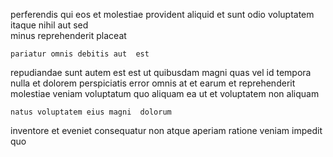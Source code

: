 <!--
title: Optional well-modulated conglomeration
author: Meaghan
date: 2014-05-26-1639
link: 2014-05-26-1639-optional-well-modulated-conglomeration
tags: [digest,canvas,CSS3,templates]
-->

perferendis qui eos et molestiae provident aliquid
et sunt odio
voluptatem  
itaque nihil aut sed  
minus reprehenderit placeat
 	pariatur omnis debitis aut  est
repudiandae sunt autem est est ut quibusdam
magni quas vel id tempora nulla et
dolorem perspiciatis error  omnis at 
et earum et reprehenderit molestiae  veniam voluptatum quo aliquam
ea ut et voluptatem   non aliquam
 	natus voluptatem eius magni  dolorum  
inventore et eveniet consequatur   non atque
aperiam ratione veniam impedit quo 